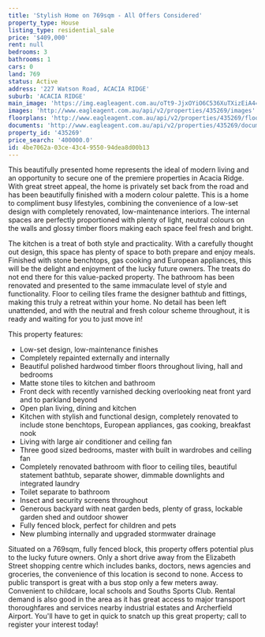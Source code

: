 ```yaml
---
title: 'Stylish Home on 769sqm - All Offers Considered'
property_type: House
listing_type: residential_sale
price: '$409,000'
rent: null
bedrooms: 3
bathrooms: 1
cars: 0
land: 769
status: Active
address: '227 Watson Road, ACACIA RIDGE'
suburb: 'ACACIA RIDGE'
main_image: 'https://img.eagleagent.com.au/oTt9-JjxOYiO6C536XuTXizEiA4=/1280x854/smart/https://s3-us-west-2.amazonaws.com/eagleagent-orig/images/6822487/130395230-image-M.jpg'
images: 'http://www.eagleagent.com.au/api/v2/properties/435269/images'
floorplans: 'http://www.eagleagent.com.au/api/v2/properties/435269/floorplans'
documents: 'http://www.eagleagent.com.au/api/v2/properties/435269/documents'
property_id: '435269'
price_search: '400000.0'
id: 4be7062a-03ce-43c4-9550-94dea8d00b13
---
```

This beautifully presented home represents the ideal of modern living and an opportunity to secure one of the premiere properties in Acacia Ridge. With great street appeal, the home is privately set back from the road and has been beautifully finished with a modern colour palette. This is a home to compliment busy lifestyles, combining the convenience of a low-set design with completely renovated, low-maintenance interiors. The internal spaces are perfectly proportioned with plenty of light, neutral colours on the walls and glossy timber floors making each space feel fresh and bright.

The kitchen is a treat of both style and practicality. With a carefully thought out design, this space has plenty of space to both prepare and enjoy meals. Finished with stone benchtops, gas cooking and European appliances, this will be the delight and enjoyment of the lucky future owners. The treats do not end there for this value-packed property. The bathroom has been renovated and presented to the same immaculate level of style and functionality. Floor to ceiling tiles frame the designer bathtub and fittings, making this truly a retreat within your home. No detail has been left unattended, and with the neutral and fresh colour scheme throughout, it is ready and waiting for you to just move in!

This property features:

*  Low-set design, low-maintenance finishes
*  Completely repainted externally and internally
*  Beautiful polished hardwood timber floors throughout living, hall and bedrooms
*  Matte stone tiles to kitchen and bathroom
*  Front deck with recently varnished decking overlooking neat front yard and to parkland beyond
*  Open plan living, dining and kitchen
*  Kitchen with stylish and functional design, completely renovated to include stone benchtops, European appliances, gas cooking, breakfast nook
*  Living with large air conditioner and ceiling fan
*  Three good sized bedrooms, master with built in wardrobes and ceiling fan
*  Completely renovated bathroom with floor to ceiling tiles, beautiful statement bathtub, separate shower, dimmable downlights and integrated laundry
*  Toilet separate to bathroom
*  Insect and security screens throughout
*  Generous backyard with neat garden beds, plenty of grass, lockable garden shed and outdoor shower
*  Fully fenced block, perfect for children and pets
*  New plumbing internally and upgraded stormwater drainage

Situated on a 769sqm, fully fenced block, this property offers potential plus to the lucky future owners. Only a short drive away from the Elizabeth Street shopping centre which includes banks, doctors, news agencies and groceries, the convenience of this location is second to none. Access to public transport is great with a bus stop only a few meters away. Convenient to childcare, local schools and Souths Sports Club. Rental demand is also good in the area as it has great access to major transport thoroughfares and services nearby industrial estates and Archerfield Airport. You'll have to get in quick to snatch up this great property; call to register your interest today!
